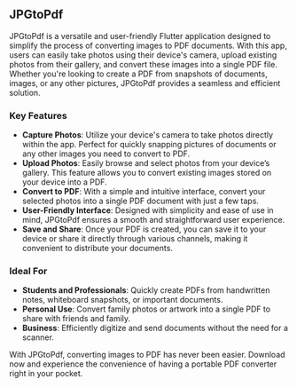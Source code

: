 ## JPGtoPdf

JPGtoPdf is a versatile and user-friendly Flutter application designed to simplify the process of converting images to PDF documents. With this app, users can easily take photos using their device's camera, upload existing photos from their gallery, and convert these images into a single PDF file. Whether you're looking to create a PDF from snapshots of documents, images, or any other pictures, JPGtoPdf provides a seamless and efficient solution.

### Key Features

- **Capture Photos**: Utilize your device's camera to take photos directly within the app. Perfect for quickly snapping pictures of documents or any other images you need to convert to PDF.
- **Upload Photos**: Easily browse and select photos from your device’s gallery. This feature allows you to convert existing images stored on your device into a PDF.
- **Convert to PDF**: With a simple and intuitive interface, convert your selected photos into a single PDF document with just a few taps.
- **User-Friendly Interface**: Designed with simplicity and ease of use in mind, JPGtoPdf ensures a smooth and straightforward user experience.
- **Save and Share**: Once your PDF is created, you can save it to your device or share it directly through various channels, making it convenient to distribute your documents.

### Ideal For

- **Students and Professionals**: Quickly create PDFs from handwritten notes, whiteboard snapshots, or important documents.
- **Personal Use**: Convert family photos or artwork into a single PDF to share with friends and family.
- **Business**: Efficiently digitize and send documents without the need for a scanner.

With JPGtoPdf, converting images to PDF has never been easier. Download now and experience the convenience of having a portable PDF converter right in your pocket.
